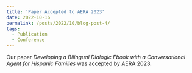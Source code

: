 ```yaml
---
title: 'Paper Accepted to AERA 2023'
date: 2022-10-16
permalink: /posts/2022/10/blog-post-4/
tags:
  - Publication
  - Conference
---
```


Our paper *Developing a Bilingual Dialogic Ebook with a Conversational Agent for Hispanic Families* was accepted by AERA 2023.